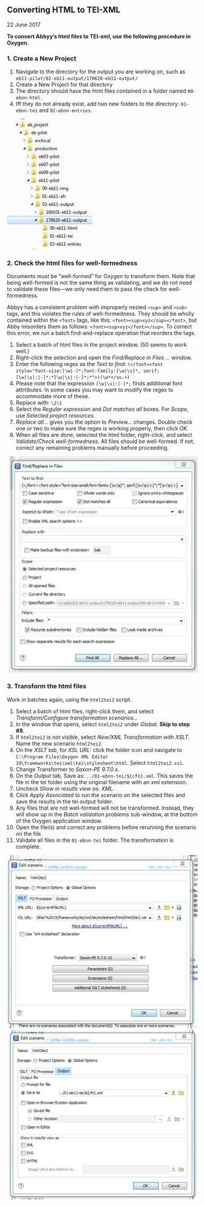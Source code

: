 ## Converting HTML to TEI-XML
22 June 2017  

**To convert Abbyy’s html files to TEI-xml, use the following procedure in Oxygen.**


### 1. Create a New Project

1.	Navigate to the directory for the output you are working on, such as `eb11-pilot/02-eb11-output/170620-eb11-output/`
2.	Create a New Project for that directory
3.	The directory should have the html files contained in a folder named `00-ebnn-html`. 
4.	Iff they do not already exist, add two new folders to the directory:
`01-ebnn-tei` and `02-ebnn-entries`. 

![File folder organization](images/new-folder.JPG)


### 2. Check the html files for well-formedness

Documents must be “well-formed” for Oxygen to transform them. Note that being well-formed is not the same thing as validating, and we do not need to validate these files—we only need them to pass the check for well-formedness. 

Abbyy has a consistent problem with improperly nested `<sup>` and `<sub>` tags, and this violates the rules of well-formedness. They should be wholly contained within the `<font>` tags, like this: `<font><sup>xyz</sup></font>`, but Abby misorders them as follows: `<font><sup>xyz</font></sup>`.  To correct this error, we run a batch find-and-replace operation that reorders the tags.

1.	Select a batch of html files in the project window. (50 seems to work well.)
2.	Right-click the selection and open the *Find/Replace in Files …* window.
3.	Enter the following regex as the *Text to find*: `(</font><font style="font-size:[\w|-]*;font-family:[\w|\s]*, serif; [\w|\s|:|-]*;*[\w|\s|:|-]*;*">)(\w*</su.>)` 
4.	Please note that the expression `[\w|\s|:|-]*;` finds additional font attrtibutes. In some cases you may want to modify the regex to accommodate more of these. 
5.	Replace with: `\2\1` 
6.	Select the *Regular expression* and *Dot matches all* boxes. For *Scope*, use *Selected project resources*.
7.	*Replace all…* gives you the option to *Preview…* changes. Double check one or two to make sure the regex is working properly, then click *OK*.
8.	When all files are done, selected the html folder, right-click, and select *Validate/Check well-formedness*. All files should be well-formed. If not, correct any remaining problems manually before proceeding.

![Find and replace dialogue](images/find-replace.JPG)

### 3. Transform the html files

Work in batches again, using the `html2tei2` script.

1.	Select a batch of html files, right-click them, and select *Transform/Configure transformation scenarios…*
2.	In the window that opens, select `html2tei2` under *Global*. **Skip to step #8**.
3.	If `html2tei2` is not visible, select *New/XML Transformation with XSLT*. Name the new scenario `html2tei2`. 
4.	On the *XSLT tab*, for *XSL URL:* click the folder icon and navigate to `C:\Program Files\Oxygen XML Editor 19\frameworks\tei\xml\tei\stylesheet\html`. Select `html2tei2.xsl`. 
5.	Change Transformer to *Saxon-PE 9.7.0.x*.
6.	On the *Output* tab, Save as: `../01-ebnn-tei/${cfn}.xml`. This saves the file in the tei folder using the original filename with an xml extension.
7.	Uncheck *Show in results view as: XML*.
8.	Click *Apply Associated* to run the scenario on the selected files and save the results in the tei output folder.
9.	Any files that are not well-formed will not be transformed. Instead, they will show up in the *Batch validation problems* sub-window, at the bottom of the Oxygen application window. 
10.	Open the file(s) and correct any problems before rerunning the scenario on the file.
11.	Validate all files in the `01-ebnn-tei` folder. The transformation is complete.

![Edit scenario dialogue XSLT tabe](images/scenario1.JPG)
![Edit scenario dialogue Output tab](images/scenario2.JPG)


